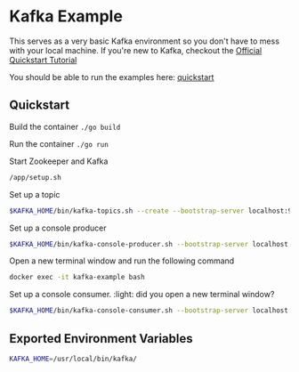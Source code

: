 # Kafka Example
This serves as a very basic Kafka environment so you don't have to mess with your local machine. If you're new to Kafka, checkout the [Official Quickstart Tutorial](http://kafka.apache.org/quickstart)

You should be able to run the examples here: [quickstart](#quickstart)

## Quickstart
Build the container
`./go build`

Run the container
`./go run`


Start Zookeeper and Kafka
```bash
/app/setup.sh
```

Set up a topic
```bash
$KAFKA_HOME/bin/kafka-topics.sh --create --bootstrap-server localhost:9092 --replication-factor 1 --partitions 1 --topic test
```

Set up a console producer
```bash
$KAFKA_HOME/bin/kafka-console-producer.sh --bootstrap-server localhost:9092 --topic test
```

Open a new terminal window and run the following command
```bash
docker exec -it kafka-example bash
```

Set up a console consumer. :light: did you open a new terminal window?

```bash
$KAFKA_HOME/bin/kafka-console-consumer.sh --bootstrap-server localhost:9092 --topic test --from-beginning
```

## Exported Environment Variables
```bash
KAFKA_HOME=/usr/local/bin/kafka/
```
